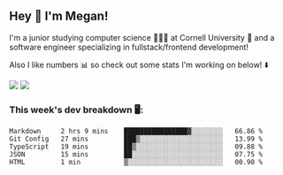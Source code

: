 ## Hey 👋 I'm Megan! 
I'm a junior studying computer science 👩🏻‍💻 at Cornell University 🐻 and a software engineer specializing in fullstack/frontend development!

Also I like numbers 📊 so check out some stats I'm working on below! ⬇️

<img src="https://github-readme-stats.meganyin13.vercel.app/api?username=meganyin13&show_icons=true&hide=stars&count_private=true" />

<img src="https://github-readme-stats.meganyin13.vercel.app/api/top-langs/?username=meganyin13&layout=compact&hide=Jupyter%20Notebook" />

### This week's dev breakdown 🖥:
<!--START_SECTION:waka-->
```text
Markdown     2 hrs 9 mins    ████████████████▓░░░░░░░░   66.86 % 
Git Config   27 mins         ███▒░░░░░░░░░░░░░░░░░░░░░   13.99 % 
TypeScript   19 mins         ██▒░░░░░░░░░░░░░░░░░░░░░░   09.88 % 
JSON         15 mins         ██░░░░░░░░░░░░░░░░░░░░░░░   07.75 % 
HTML         1 min           ▒░░░░░░░░░░░░░░░░░░░░░░░░   00.90 % 
```
<!--END_SECTION:waka-->
